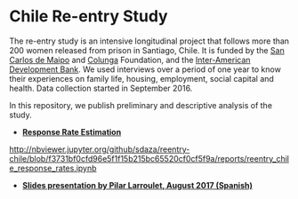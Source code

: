 # Chile Re-entry Study

The re-entry study is an intensive longitudinal project that follows more than 200 women released from prison in Santiago, Chile. It is funded by the [San Carlos de Maipo](http://www.fsancarlos.cl/) and [Colunga](https://www.fundacioncolunga.org/) Foundation, and the [Inter-American Development Bank](http://www.iadb.org/). We used interviews over a period of one year to know their experiences on  family life, housing, employment, social capital and health. Data collection started in September 2016.

In this repository, we publish preliminary and descriptive analysis of the study.

- **[Response Rate Estimation](http://nbviewer.jupyter.org/github.com/sdaza/reentry-chile/blob/master/reports/reentry_chile_response_rates.ipynb)**

http://nbviewer.jupyter.org/github/sdaza/reentry-chile/blob/f3731bf0cfd96e5f1f15b215bc65520cf0cf5f9a/reports/reentry_chile_response_rates.ipynb
<!-- - **[Characterizing Attrition](reports/predicting_attrition.md)** -->
- **[Slides presentation by Pilar Larroulet, August 2017 (Spanish)](reports/isuc_08_2017.pdf)**